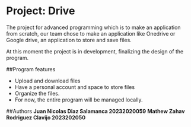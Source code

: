 # Project: Drive
The project for advanced programming which is to make an application from scratch, our team chose to make an application like Onedrive or Google drive, an application to store and save files.

At this moment the project is in development, finalizing the design of the program.

##Program features
- Upload and download files
- Have a personal account and space to store files
- Organize the files.
- For now, the entire program will be managed locally.

##Authors
__Juan Nicolas Diaz Salamanca 20232020059__
__Mathew Zahav Rodriguez Clavijo 2023202050__
